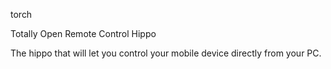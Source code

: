 torch

Totally Open Remote Control Hippo

The hippo that will let you control your mobile device directly from your PC. 
